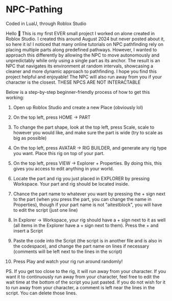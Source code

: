 # NPC-Pathing
Coded in LuaU, through Roblox Studio

Hello 👋 This is my first EVER small project I worked on alone created in Roblox Studio. I created this around August 2024 but never posted about it, so here it is! I noticed that many online tutorials on NPC pathfinding rely on placing multiple parts along predefined pathways. However, I wanted to approach this differently by allowing the NPC to move autonomously and unpredictably while only using a single part as its anchor. The result is an NPC that navigates its environment at random intervals, showcasing a cleaner and more dynamic approach to pathfinding. I hope you find this project helpful and enjoyable! The NPC will also run away from you if your character is the closest. THESE NPCS ARE NOT INTERACTABLE 

Below is a step-by-step beginner-friendly process of how to get this working:

1. Open up Roblox Studio and create a new Place (obviously lol)

2. On the top left, press HOME -> PART

3. To change the part shape, look at the top left, press Scale, scale to however you would like, and make sure the part is wide (try to scale as big as possible)

4. On the top left, press AVATAR -> RIG BUILDER, and generate any rig type you want. Place this rig on top of your part. 

5. On the top left, press VIEW -> Explorer + Properties. By doing this, this gives you access to edit anything in your world.

6. Locate the part and rig you just placed in EXPLORER by pressing Workspace. Your part and rig should be located inside.

7. Chance the part name to whatever you want by pressing the + sign next to the part (when you press the part, you can change the name in Properties), though if your part name is not "aitestblock", you will have to edit the script (just one line)

8. In Explorer -> Workspace, your rig should have a + sign next to it as well (all items in the Explorer have a + sign next to them). Press the + and insert a Script

9. Paste the code into the Script (the script is in another file and is also in the codespace), and change the part name on lines if necessary (comments will be left next to the lines in the script)

10. Press Play and watch your rig run around randomly!

PS. If you get too close to the rig, it will run away from your character. If you want it to continuously run away from your character, feel free to edit the wait time at the bottom of the script you just pasted. If you do not wish for it to run away from your character, a comment is left near the lines in the script. You can delete those lines. 
